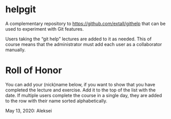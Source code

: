 # helpgit
A complementary repository to https://github.com/extall/githelp that can be used to experiment with Git features.

Users taking the “git help” lectures are added to it as needed. This of course means that the administrator must add each user as a collaborator manually.

# Roll of Honor
You can add your (nick)name below, if you want to show that you have completed the lecture and exercise. Add it to the top of the list with the date. If multiple users complete the course in a single day, they are added to the row with their name sorted alphabetically.

May 13, 2020: Aleksei
